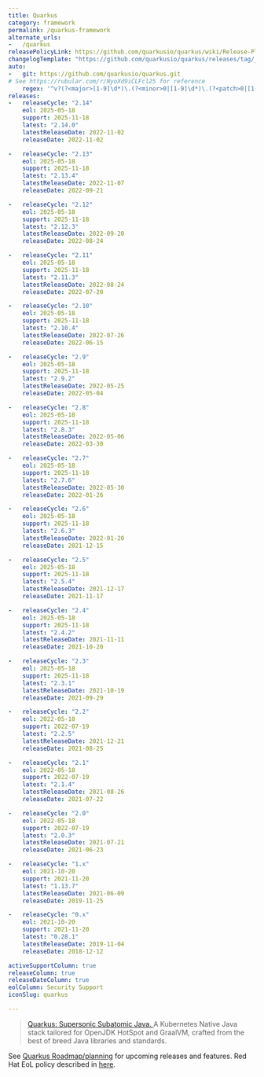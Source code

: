 ```yaml
---
title: Quarkus
category: framework
permalink: /quarkus-framework
alternate_urls:
-   /quarkus
releasePolicyLink: https://github.com/quarkusio/quarkus/wiki/Release-Planning
changelogTemplate: "https://github.com/quarkusio/quarkus/releases/tag/__LATEST__.Final"
auto:
-   git: https://github.com/quarkusio/quarkus.git
# See https://rubular.com/r/NyoXd9iCLFcl25 for reference
    regex: '^v?(?<major>[1-9]\d*)\.(?<minor>0|[1-9]\d*)\.(?<patch>0|[1-9]\d*)(\.Final)?$'
releases:
-   releaseCycle: "2.14"
    eol: 2025-05-18
    support: 2025-11-18
    latest: "2.14.0"
    latestReleaseDate: 2022-11-02
    releaseDate: 2022-11-02

-   releaseCycle: "2.13"
    eol: 2025-05-18
    support: 2025-11-18
    latest: "2.13.4"
    latestReleaseDate: 2022-11-07
    releaseDate: 2022-09-21

-   releaseCycle: "2.12"
    eol: 2025-05-18
    support: 2025-11-18
    latest: "2.12.3"
    latestReleaseDate: 2022-09-20
    releaseDate: 2022-08-24

-   releaseCycle: "2.11"
    eol: 2025-05-18
    support: 2025-11-18
    latest: "2.11.3"
    latestReleaseDate: 2022-08-24
    releaseDate: 2022-07-20

-   releaseCycle: "2.10"
    eol: 2025-05-18
    support: 2025-11-18
    latest: "2.10.4"
    latestReleaseDate: 2022-07-26
    releaseDate: 2022-06-15

-   releaseCycle: "2.9"
    eol: 2025-05-18
    support: 2025-11-18
    latest: "2.9.2"
    latestReleaseDate: 2022-05-25
    releaseDate: 2022-05-04

-   releaseCycle: "2.8"
    eol: 2025-05-18
    support: 2025-11-18
    latest: "2.8.3"
    latestReleaseDate: 2022-05-06
    releaseDate: 2022-03-30

-   releaseCycle: "2.7"
    eol: 2025-05-18
    support: 2025-11-18
    latest: "2.7.6"
    latestReleaseDate: 2022-05-30
    releaseDate: 2022-01-26

-   releaseCycle: "2.6"
    eol: 2025-05-18
    support: 2025-11-18
    latest: "2.6.3"
    latestReleaseDate: 2022-01-20
    releaseDate: 2021-12-15

-   releaseCycle: "2.5"
    eol: 2025-05-18
    support: 2025-11-18
    latest: "2.5.4"
    latestReleaseDate: 2021-12-17
    releaseDate: 2021-11-17

-   releaseCycle: "2.4"
    eol: 2025-05-18
    support: 2025-11-18
    latest: "2.4.2"
    latestReleaseDate: 2021-11-11
    releaseDate: 2021-10-20

-   releaseCycle: "2.3"
    eol: 2025-05-18
    support: 2025-11-18
    latest: "2.3.1"
    latestReleaseDate: 2021-10-19
    releaseDate: 2021-09-29

-   releaseCycle: "2.2"
    eol: 2022-05-18
    support: 2022-07-19
    latest: "2.2.5"
    latestReleaseDate: 2021-12-21
    releaseDate: 2021-08-25

-   releaseCycle: "2.1"
    eol: 2022-05-18
    support: 2022-07-19
    latest: "2.1.4"
    latestReleaseDate: 2021-08-26
    releaseDate: 2021-07-22

-   releaseCycle: "2.0"
    eol: 2022-05-18
    support: 2022-07-19
    latest: "2.0.3"
    latestReleaseDate: 2021-07-21
    releaseDate: 2021-06-23

-   releaseCycle: "1.x"
    eol: 2021-10-20
    support: 2021-11-20
    latest: "1.13.7"
    latestReleaseDate: 2021-06-09
    releaseDate: 2019-11-25

-   releaseCycle: "0.x"
    eol: 2021-10-20
    support: 2021-11-20
    latest: "0.28.1"
    latestReleaseDate: 2019-11-04
    releaseDate: 2018-12-12

activeSupportColumn: true
releaseColumn: true
releaseDateColumn: true
eolColumn: Security Support
iconSlug: quarkus

---
```


> [Quarkus: Supersonic Subatomic Java. ](https://quarkus.io/) A Kubernetes Native Java stack tailored for OpenJDK HotSpot and GraalVM, crafted from the best of breed Java libraries and standards.

See [Quarkus Roadmap/planning](https://github.com/orgs/quarkusio/projects/13) for upcoming releases and features. Red Hat EoL policy described in [here](https://access.redhat.com/support/policy/updates/jboss_notes#p_quarkus).
